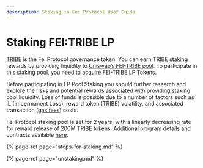 ```yaml
---
description: Staking in Fei Protocol User Guide
---
```


# Staking FEI:TRIBE LP

[TRIBE](https://docs.fei.money/governance/tribe) is the Fei Protocol governance token. You can earn TRIBE [staking](https://docs.fei.money/protocol/staking) rewards by providing liquidity to [Uniswap’s FEI-TRIBE pool](https://app.uniswap.org/#/add/v2/0x956f47f50a910163d8bf957cf5846d573e7f87ca/0xc7283b66eb1eb5fb86327f08e1b5816b0720212b). To participate in this staking pool, you need to acquire FEI-TRIBE [LP Tokens](https://uniswap.org/docs/v2/core-concepts/pools/).

Before participating in LP Pool Staking you should further research and explore the [risks and potential rewards](https://uniswap.org/docs/v2/advanced-topics/understanding-returns/) associated with providing staking pool liquidity. Loss of funds is possible due to a number of factors such as IL \(Impermanent Loss\), reward token \(TRIBE\) volatility, and associated transaction \([gas fees](https://ethereumprice.org/gas/)\) costs.

Fei Protocol staking pool is set for 2 years, with a linearly decreasing rate for reward release of 200M TRIBE tokens. Additional program details and contracts available [here](https://docs.fei.money/protocol/staking).

{% page-ref page="steps-for-staking.md" %}

{% page-ref page="unstaking.md" %}


